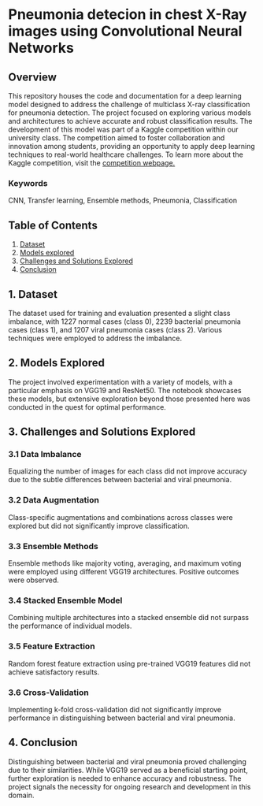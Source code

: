 # Pneumonia detecion in chest X-Ray images using Convolutional Neural Networks

## Overview
This repository houses the code and documentation for a deep learning model designed to address the challenge of multiclass X-ray classification for pneumonia detection. The project focused on exploring various models and architectures to achieve accurate and robust classification results. The development of this model was part of a Kaggle competition within our university class. The competition aimed to foster collaboration and innovation among students, providing an opportunity to apply deep learning techniques to real-world healthcare challenges.
To learn more about the Kaggle competition, visit the [competition webpage.](https://www.kaggle.com/competitions/detect-pneumonia-spring-2023)

### Keywords
CNN, Transfer learning, Ensemble methods, Pneumonia, Classification

## Table of Contents
1. [Dataset](#Dataset)
2. [Models explored](#Models-explored)
3. [Challenges and Solutions Explored](#Challenges-and-Solutions-Explored)
4. [Conclusion](#Conclusion)

## 1. Dataset <a name="Dataset"></a>
The dataset used for training and evaluation presented a slight class imbalance, with 1227 normal cases (class 0), 2239 bacterial pneumonia cases (class 1), and 1207 viral pneumonia cases (class 2). Various techniques were employed to address the imbalance.

## 2. Models Explored <a name="Models-explored"></a>
The project involved experimentation with a variety of models, with a particular emphasis on VGG19 and ResNet50. The notebook showcases these models, but extensive exploration beyond those presented here was conducted in the quest for optimal performance.

## 3. Challenges and Solutions Explored <a name="Challenges-and-Solutions-Explored"></a>
### 3.1 Data Imbalance
Equalizing the number of images for each class did not improve accuracy due to the subtle differences between bacterial and viral pneumonia.

### 3.2 Data Augmentation
Class-specific augmentations and combinations across classes were explored but did not significantly improve classification.

### 3.3 Ensemble Methods
Ensemble methods like majority voting, averaging, and maximum voting were employed using different VGG19 architectures. Positive outcomes were observed.

### 3.4 Stacked Ensemble Model
Combining multiple architectures into a stacked ensemble did not surpass the performance of individual models.

### 3.5 Feature Extraction
Random forest feature extraction using pre-trained VGG19 features did not achieve satisfactory results.

### 3.6 Cross-Validation
Implementing k-fold cross-validation did not significantly improve performance in distinguishing between bacterial and viral pneumonia.

## 4. Conclusion <a name="Conclusion"></a>
Distinguishing between bacterial and viral pneumonia proved challenging due to their similarities. While VGG19 served as a beneficial starting point, further exploration is needed to enhance accuracy and robustness. The project signals the necessity for ongoing research and development in this domain.

